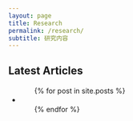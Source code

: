 ```yaml
---
layout: page
title: Research
permalink: /research/
subtitle: 研究内容
---
```


<h2>Latest Articles</h2>
<ul>
　　{% for post in site.posts %}
       <li><a href="{{ site.baseurl }}{{ post.url }}"></a></li>
　　{% endfor %}
</ul>

<!--        <li>{{ post.date | date_to_string }} <a href="{{ site.baseurl }}{{ post.url }}">{{ post.title }}</a></li> -->








